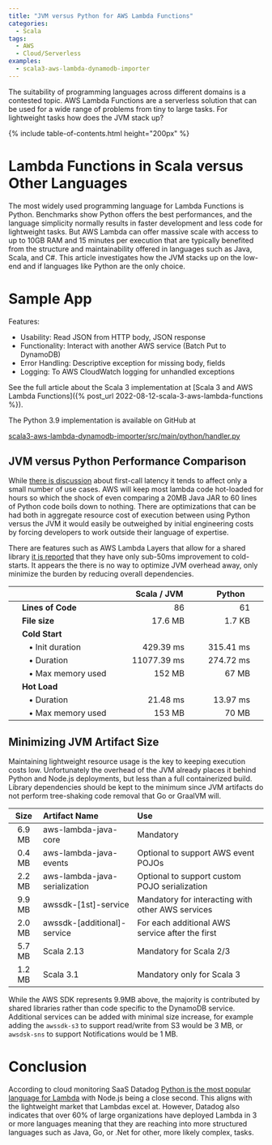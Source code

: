 ```yaml
---
title: "JVM versus Python for AWS Lambda Functions"
categories:
  - Scala
tags:
  - AWS
  - Cloud/Serverless
examples:
  - scala3-aws-lambda-dynamodb-importer
---
```


The suitability of programming languages across different domains is a contested topic. AWS Lambda Functions are a
serverless solution that can be used for a wide range of problems from tiny to large tasks. For lightweight tasks how
does the JVM stack up?

{% include table-of-contents.html height="200px" %}

# Lambda Functions in Scala versus Other Languages

The most widely used programming language for Lambda Functions is Python. Benchmarks show Python offers the best
performances, and the language simplicity normally results in faster development and less code for lightweight tasks.
But AWS Lambda can offer massive scale with access to up to 10GB RAM and 15 minutes per execution that are typically
benefited from the structure and maintainability offered in languages such as Java, Scala, and C#. This article
investigates how the JVM stacks up on the low-end and if languages like Python are the only choice.

# Sample App

Features:

- Usability: Read JSON from HTTP body, JSON response
- Functionality: Interact with another AWS service (Batch Put to DynamoDB)
- Error Handling: Descriptive exception for missing body, fields
- Logging: To AWS CloudWatch logging for unhandled exceptions

See the full article about the Scala 3 implementation at
[Scala 3 and AWS Lambda Functions]({% post_url 2022-08-12-scala-3-aws-lambda-functions %}).

The Python 3.9 implementation is available on GitHub at

[scala3-aws-lambda-dynamodb-importer/src/main/python/handler.py](https://github.com/stevenrskelton/stevenrskelton.github.io/blob/main/assets/examples/2022/scala3-aws-lambda-dynamodb-importer/src/main/python/handler.py)

## JVM versus Python Performance Comparison

While [there is discussion](https://mikhail.io/serverless/coldstarts/aws/languages/) about first-call latency it tends
to affect only a small number of use cases. AWS will keep most lambda code hot-loaded for hours so which the shock of
even comparing a 20MB Java JAR to 60 lines of Python code boils down to nothing. There are optimizations that can be had
both in aggregate resource cost of execution between using Python versus the JVM it would easily be outweighed by
initial engineering costs by forcing developers to work outside their language of expertise.

There are features such as AWS Lambda Layers that allow for a shared
library [it is reported](https://www.simform.com/blog/lambda-cold-starts/) that they have only sub-50ms improvement to
cold-starts. It appears the there is no way to optimize JVM overhead away, only minimize the burden by reducing overall
dependencies.

<table style="margin-left:auto;margin-right:auto;max-width:500pt;display:table;">
  <thead>
    <tr>    
      <th></th>
      <th style="text-align:center">Scala / JVM</th>
      <th style="text-align:center">Python</th>  
    </tr>
  </thead>
  <tbody>
    <tr>
      <td style="font-weight:bold;padding-left:20pt">Lines of Code</td>
      <td style="text-align:right;padding-right:20pt">86</td>
      <td style="text-align:right;padding-right:20pt">61</td>
    </tr>
    <tr>
      <td style="font-weight:bold;padding-left:20pt">File size</td>
      <td style="text-align:right;padding-right:20pt">17.6 MB</td>
      <td style="text-align:right;padding-right:20pt">1.7 KB</td>
    </tr>
    <tr>
      <td style="font-weight:bold;padding-left:20pt">Cold Start</td>
      <td></td>
      <td></td>
    </tr>
    <tr>
      <td style="padding-left:30pt">• Init duration</td>
      <td style="text-align:right;padding-right:20pt">429.39 ms</td>
      <td style="text-align:right;padding-right:20pt">315.41 ms</td>
    </tr>
    <tr>
      <td style="padding-left:30pt">• Duration</td>
      <td style="text-align:right;padding-right:20pt">11077.39 ms</td>
      <td style="text-align:right;padding-right:20pt">274.72 ms</td>
    </tr>
    <tr>
      <td style="padding-left:30pt">• Max memory used</td>
      <td style="text-align:right;padding-right:20pt">152 MB</td>
      <td style="text-align:right;padding-right:20pt">67 MB</td>
    </tr>
    <tr>
      <td style="font-weight:bold;padding-left:20pt">Hot Load</td>
      <td></td>
      <td></td>
    </tr>
    <tr>
      <td style="padding-left:30pt">• Duration</td>
      <td style="text-align:right;padding-right:20pt">21.48 ms</td>
      <td style="text-align:right;padding-right:20pt">13.97 ms</td>
    </tr>
    <tr>
      <td style="padding-left:30pt">• Max memory used</td>
      <td style="text-align:right;padding-right:20pt">153 MB</td>
      <td style="text-align:right;padding-right:20pt">70 MB</td>
    </tr>
  </tbody>
</table>

## Minimizing JVM Artifact Size

Maintaining lightweight resource usage is the key to keeping execution costs low. Unfortunately the overhead of the JVM
already places it behind Python and Node.js deployments, but less than a full containerized build. Library dependencies
should be kept to the minimum since JVM artifacts do not perform tree-shaking code removal that Go or GraalVM will.

|  Size   | Artifact Name                 | Use                                               |  
|:-------:|:------------------------------|:--------------------------------------------------|
| 6.9 MB  | aws-lambda-java-core          | Mandatory                                         |
| 0.4 MB  | aws-lambda-java-events        | Optional to support AWS event POJOs               |
| 2.2 MB  | aws-lambda-java-serialization | Optional to support custom POJO serialization     |
| 9.9 MB  | awssdk-[1st]-service          | Mandatory for interacting with other AWS services |
| 2.0 MB  | awssdk-[additional]-service   | For each additional AWS service after the first   |
| 5.7 MB  | Scala 2.13                    | Mandatory for Scala 2/3                           |
| 1.2 MB  | Scala 3.1                     | Mandatory only for Scala 3                        |

While the AWS SDK represents 9.9MB above, the majority is contributed by shared libraries rather than code specific to
the DynamoDB service. Additional services can be added with minimal size increase, for example adding the `awssdk-s3` to
support read/write from S3 would be 3 MB, or `awsdsk-sns` to support Notifications would be 1 MB.

# Conclusion

According to cloud monitoring SaaS
Datadog [Python is the most popular language for Lambda](https://www.datadoghq.com/state-of-serverless/) with Node.js
being a close second. This aligns with the lightweight market that Lambdas excel at. However, Datadog also indicates that
over 60% of large organizations have deployed Lambda in 3 or more languages meaning that they are reaching into more
structured languages such as Java, Go, or .Net for other, more likely complex, tasks.


